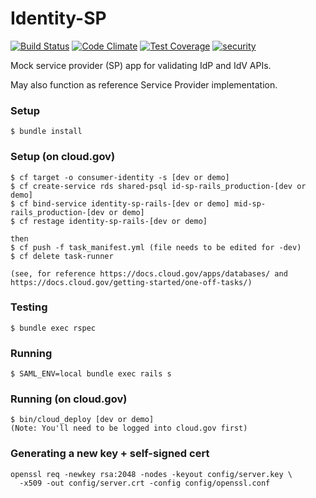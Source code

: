 Identity-SP
===========
[![Build Status](https://travis-ci.org/18F/identity-sp-rails.svg?branch=master)](https://travis-ci.org/18F/identity-sp-rails)
[![Code Climate](https://codeclimate.com/github/18F/identity-sp-rails/badges/gpa.svg)](https://codeclimate.com/github/18F/identity-sp-rails)
[![Test Coverage](https://codeclimate.com/github/18F/identity-sp-rails/badges/coverage.svg)](https://codeclimate.com/github/18F/identity-sp-rails/coverage)
[![security](https://hakiri.io/github/18F/identity-sp-rails/master.svg)](https://hakiri.io/github/18F/identity-sp-rails/master)

Mock service provider (SP) app for validating IdP and IdV APIs.

May also function as reference Service Provider implementation.

### Setup

    $ bundle install

### Setup (on cloud.gov)
    $ cf target -o consumer-identity -s [dev or demo]
    $ cf create-service rds shared-psql id-sp-rails_production-[dev or demo]
    $ cf bind-service identity-sp-rails-[dev or demo] mid-sp-rails_production-[dev or demo]
    $ cf restage identity-sp-rails-[dev or demo]

    then
    $ cf push -f task_manifest.yml (file needs to be edited for -dev)
    $ cf delete task-runner

    (see, for reference https://docs.cloud.gov/apps/databases/ and https://docs.cloud.gov/getting-started/one-off-tasks/)

### Testing

    $ bundle exec rspec

### Running

    $ SAML_ENV=local bundle exec rails s

### Running (on cloud.gov)

    $ bin/cloud_deploy [dev or demo]
    (Note: You'll need to be logged into cloud.gov first)

### Generating a new key + self-signed cert

    openssl req -newkey rsa:2048 -nodes -keyout config/server.key \
      -x509 -out config/server.crt -config config/openssl.conf
